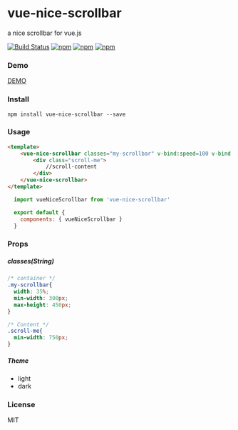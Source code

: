 # vue-nice-scrollbar

a nice scrollbar for vue.js

[![Build Status](https://travis-ci.org/Undrizzle/vue-nice-scrollbar.svg?branch=master)](https://travis-ci.org/undrizzle/vue-nice-scrollbar) [![npm](https://img.shields.io/npm/v/vue-nice-scrollbar.svg?style=flat-square)](https://www.npmjs.com/package/vue-nice-scrollbar) [![npm](https://img.shields.io/npm/dt/vue-nice-scrollbar.svg?style=flat-square)](https://www.npmjs.com/package/vue-nice-scrollbar) [![npm](https://img.shields.io/npm/l/vue-nice-scrollbar.svg?style=flat-square)](https://www.npmjs.com/package/vue-nice-scrollbar)

### Demo
[DEMO](http://undrizzle.github.io/vue-nice-scrollbar)

### Install

```
npm install vue-nice-scrollbar --save
```

### Usage

``` html
<template>
    <vue-nice-scrollbar classes="my-scrollbar" v-bind:speed=100 v-bind:theme="light">
        <div class="scroll-me">
            //scroll-content
        </div>
    </vue-nice-scrollbar>
</template>
```

```js
  import vueNiceScrollbar from 'vue-nice-scrollbar'

  export default {
    components: { vueNiceScrollbar }
  }
```

### Props
##### classes(String)

```css
/* container */
.my-scrollbar{
  width: 35%;
  min-width: 300px;
  max-height: 450px;
}

/* Content */
.scroll-me{
  min-width: 750px;
}
```

##### Theme

  * light
  * dark

### License

  MIT
